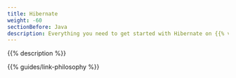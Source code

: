 ```yaml
---
title: Hibernate
weight: -60
sectionBefore: Java
description: Everything you need to get started with Hibernate on {{% vendor/name %}}. 
---
```


{{% description %}}

{{% guides/link-philosophy %}}